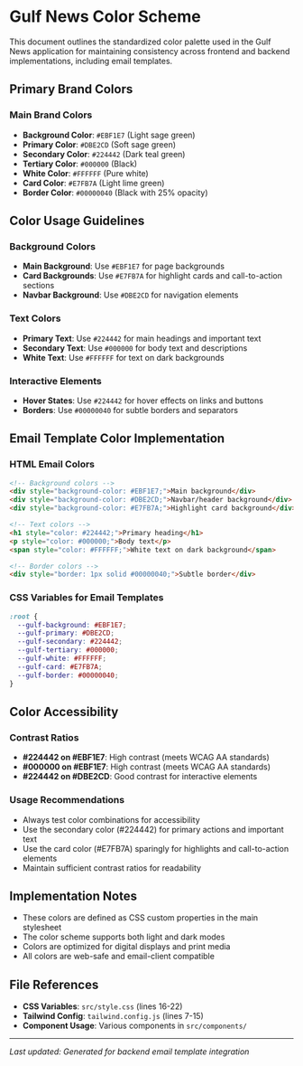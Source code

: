 # Gulf News Color Scheme

This document outlines the standardized color palette used in the Gulf News application for maintaining consistency across frontend and backend implementations, including email templates.

## Primary Brand Colors

### Main Brand Colors
- **Background Color**: `#EBF1E7` (Light sage green)
- **Primary Color**: `#DBE2CD` (Soft sage green)
- **Secondary Color**: `#224442` (Dark teal green)
- **Tertiary Color**: `#000000` (Black)
- **White Color**: `#FFFFFF` (Pure white)
- **Card Color**: `#E7FB7A` (Light lime green)
- **Border Color**: `#00000040` (Black with 25% opacity)

## Color Usage Guidelines

### Background Colors
- **Main Background**: Use `#EBF1E7` for page backgrounds
- **Card Backgrounds**: Use `#E7FB7A` for highlight cards and call-to-action sections
- **Navbar Background**: Use `#DBE2CD` for navigation elements

### Text Colors
- **Primary Text**: Use `#224442` for main headings and important text
- **Secondary Text**: Use `#000000` for body text and descriptions
- **White Text**: Use `#FFFFFF` for text on dark backgrounds

### Interactive Elements
- **Hover States**: Use `#224442` for hover effects on links and buttons
- **Borders**: Use `#00000040` for subtle borders and separators

## Email Template Color Implementation

### HTML Email Colors
```html
<!-- Background colors -->
<div style="background-color: #EBF1E7;">Main background</div>
<div style="background-color: #DBE2CD;">Navbar/header background</div>
<div style="background-color: #E7FB7A;">Highlight card background</div>

<!-- Text colors -->
<h1 style="color: #224442;">Primary heading</h1>
<p style="color: #000000;">Body text</p>
<span style="color: #FFFFFF;">White text on dark background</span>

<!-- Border colors -->
<div style="border: 1px solid #00000040;">Subtle border</div>
```

### CSS Variables for Email Templates
```css
:root {
  --gulf-background: #EBF1E7;
  --gulf-primary: #DBE2CD;
  --gulf-secondary: #224442;
  --gulf-tertiary: #000000;
  --gulf-white: #FFFFFF;
  --gulf-card: #E7FB7A;
  --gulf-border: #00000040;
}
```

## Color Accessibility

### Contrast Ratios
- **#224442 on #EBF1E7**: High contrast (meets WCAG AA standards)
- **#000000 on #EBF1E7**: High contrast (meets WCAG AA standards)
- **#224442 on #DBE2CD**: Good contrast for interactive elements

### Usage Recommendations
- Always test color combinations for accessibility
- Use the secondary color (#224442) for primary actions and important text
- Use the card color (#E7FB7A) sparingly for highlights and call-to-action elements
- Maintain sufficient contrast ratios for readability

## Implementation Notes

- These colors are defined as CSS custom properties in the main stylesheet
- The color scheme supports both light and dark modes
- Colors are optimized for digital displays and print media
- All colors are web-safe and email-client compatible

## File References

- **CSS Variables**: `src/style.css` (lines 16-22)
- **Tailwind Config**: `tailwind.config.js` (lines 7-15)
- **Component Usage**: Various components in `src/components/`

---

*Last updated: Generated for backend email template integration*
